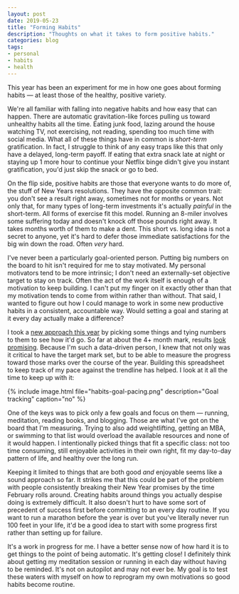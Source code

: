 ```yaml
---
layout: post
date: 2019-05-23
title: "Forming Habits"
description: "Thoughts on what it takes to form positive habits."
categories: blog
tags:
- personal
- habits
- health
---
```


This year has been an experiment for me in how one goes about forming habits — at least those of the healthy, positive variety.

We're all familiar with falling into negative habits and how easy that can happen. There are  automatic gravitation-like forces pulling us toward unhealthy habits all the time. Eating junk food, lazing around the house watching TV, not exercising, not reading, spending too much time with social media. What all of these things have in common is _short-term_ gratification. In fact, I struggle to think of any easy traps like this that only have a delayed, long-term payoff. If eating that extra snack late at night or staying up 1 more hour to continue your Netflix binge didn't give you instant gratification, you'd just skip the snack or go to bed.

On the flip side, positive habits are those that everyone wants to do more of, the stuff of New Years resolutions. They have the opposite common trait: you don't see a result right away, sometimes not for months or years. Not only that, for many types of long-term investments it's actually _painful_ in the short-term. All forms of exercise fit this model. Running an 8-miler involves some suffering today and doesn't knock off those pounds right away. It takes months worth of them to make a dent. This short vs. long idea is not a secret to anyone, yet it's hard to defer those immediate satisfactions for the big win down the road. Often *very* hard.

I've never been a particularly goal-oriented person. Putting big numbers on the board to hit isn't required for me to stay motivated. My personal motivators tend to be more intrinsic; I don't need an externally-set objective target to stay on track. Often the act of the work itself is enough of a motivation to keep building. I can't put my finger on it exactly other than that my motivation tends to come from within rather than without. That said, I wanted to figure out how I could manage to work in some new productive habits in a consistent, accountable way. Would setting a goal and staring at it every day actually make a difference?

I took a [new approach this year](/post/2019/ "2019") by picking some things and tying numbers to them to see how it'd go. So far at about the 4+ month mark, results [look promising](/post/goal-progress-april-2019/ "April Goal Progress"). Because I'm such a data-driven person, I knew that not only was it critical to have the target mark set, but to be able to measure the progress toward those marks over the course of the year. Building this spreadsheet to keep track of my pace against the trendline has helped. I look at it all the time to keep up with it:

{% include image.html file="habits-goal-pacing.png" description="Goal tracking" caption="no" %}

One of the keys was to pick only a few goals and focus on them — running, meditation, reading books, and blogging. Those are what I've got on the board that I'm measuring. Trying to also add weightlifting, getting an MBA, or swimming to that list would overload the available resources and none of it would happen. I intentionally picked things that fit a specific class: not too time consuming, still enjoyable activities in their own right, fit my day-to-day pattern of life, and healthy over the long run.

Keeping it limited to things that are both good _and_ enjoyable seems like a sound approach so far. It strikes me that this could be part of the problem with people consistently breaking their New Year promises by the time February rolls around. Creating habits around things you actually despise doing is extremely difficult. It also doesn't hurt to have some sort of precedent of success first before committing to an every day routine. If you want to run a marathon before the year is over but you've literally never run 100 feet in your life, it'd be a good idea to start with some progress first rather than setting up for failure.

It's a work in progress for me. I have a better sense now of how hard it is to get things to the point of being automatic. It's getting close! I definitely think about getting my meditation session or running in each day without having to be reminded. It's not on autopilot and may not ever be. My goal is to test these waters with myself on how to reprogram my own motivations so good habits become routine.
